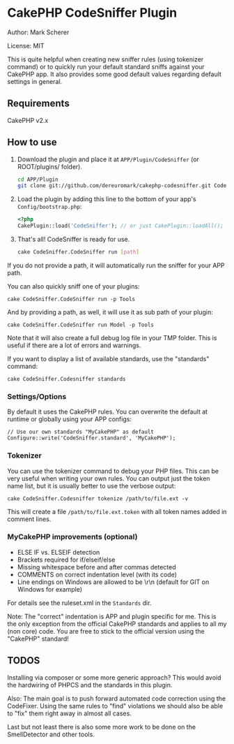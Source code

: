 # CakePHP CodeSniffer Plugin

Author: Mark Scherer

License: MIT

This is quite helpful when creating new sniffer rules (using tokenizer command) or to quickly run
your default standard sniffs against your CakePHP app. It also provides some good default values regarding
default settings in general.

## Requirements

CakePHP v2.x

## How to use

1. Download the plugin and place it at `APP/Plugin/CodeSniffer` (or ROOT/plugins/ folder).

   ```bash
   cd APP/Plugin
   git clone git://github.com/dereuromark/cakephp-codesniffer.git CodeSniffer
   ```

2. Load the plugin by adding this line to the bottom of your app's `Config/bootstrap.php`:

   ```php
   <?php
   CakePlugin::load('CodeSniffer'); // or just CakePlugin::loadAll();
   ```

3. That's all! CodeSniffer is ready for use.

   ```bash
   cake CodeSniffer.CodeSniffer run [path]
   ```

If you do not provide a path, it will automatically run the sniffer for your APP path.

You can also quickly sniff one of your plugins:

	cake CodeSniffer.CodeSniffer run -p Tools

And by providing a path, as well, it will use it as sub path of your plugin:

	cake CodeSniffer.CodeSniffer run Model -p Tools

Note that it will also create a full debug log file in your TMP folder. This is useful if there are a lot
of errors and warnings.

If you want to display a list of available standards, use the "standards" command:

	cake CodeSniffer.Codesniffer standards

### Settings/Options

By default it uses the CakePHP rules.
You can overwrite the default at runtime or globally using your APP configs:

	// Use our own standards "MyCakePHP" as default
	Configure::write('CodeSniffer.standard', 'MyCakePHP');

### Tokenizer

You can use the tokenizer command to debug your PHP files. This can be very useful when writing
your own rules. You can output just the token name list, but it is usually better to use the verbose
output:

	cake CodeSniffer.Codesniffer tokenize /path/to/file.ext -v

This will create a file `/path/to/file.ext.token` with all token names added in comment lines.

### MyCakePHP improvements (optional)

* ELSE IF vs. ELSEIF detection
* Brackets required for if/elseif/else
* Missing whitespace before and after commas detected
* COMMENTS on correct indentation level (with its code)
* Line endings on Windows are allowed to be \r\n (default for GIT on Windows for example)

For details see the ruleset.xml in the `Standards` dir.

Note: The "correct" indentation is APP and plugin specific for me. This is the only exception from the official CakePHP
standards and applies to all my (non core) code.
You are free to stick to the official version using the "CakePHP" standard!

## TODOS

Installing via composer or some more generic approach? This would avoid the hardwiring of PHPCS and the standards
in this plugin.

Also: The main goal is to push forward automated code correction using the CodeFixer.
Using the same rules to "find" violations we should also be able to "fix" them right away in almost all cases.

Last but not least there is also some more work to be done on the SmellDetector and other tools.